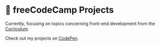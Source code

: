 # :construction: freeCodeCamp Projects

Currently, focusing on topics concerning front-end development from the [Curriculum](https://www.freecodecamp.org/learn).

Check out my projects on [CodePen](https://codepen.io/danielbrito).
